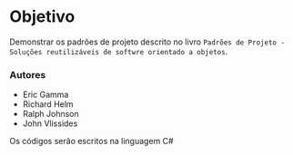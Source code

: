 # Objetivo
Demonstrar os padrões de projeto descrito no livro `Padrões de Projeto - Soluções reutilizáveis de softwre orientado a objetos`. 
### Autores
* Eric Gamma
* Richard Helm
* Ralph Johnson
* John Vlissides


Os códigos serão escritos na linguagem C#

